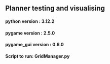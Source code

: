 ## Planner testing and visualising
#### python version :   3.12.2
#### pygame version : 2.5.0
#### pygame_gui version : 0.6.0


#### Script to run: GridManager.py 
